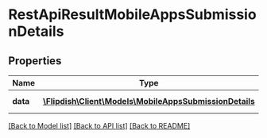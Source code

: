 # RestApiResultMobileAppsSubmissionDetails

## Properties
Name | Type | Description | Notes
------------ | ------------- | ------------- | -------------
**data** | [**\Flipdish\\Client\Models\MobileAppsSubmissionDetails**](MobileAppsSubmissionDetails.md) | Generic data object. | 

[[Back to Model list]](../README.md#documentation-for-models) [[Back to API list]](../README.md#documentation-for-api-endpoints) [[Back to README]](../README.md)


